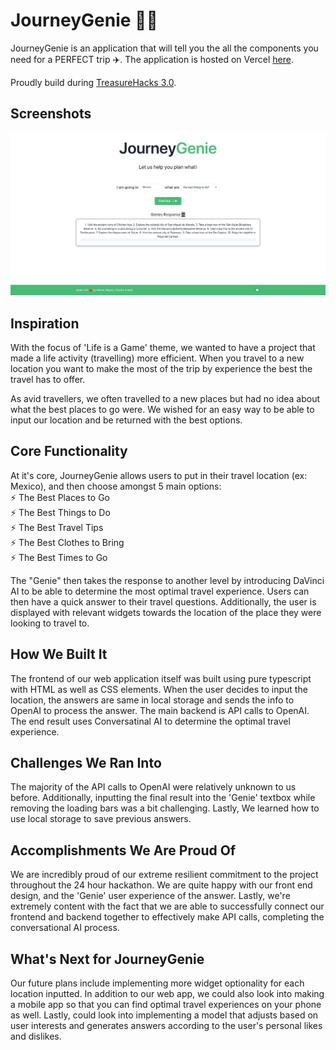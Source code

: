 
# JourneyGenie 🧞‍♂️

JourneyGenie is an application that will tell you the all the components you need for a PERFECT trip ✈️. 
The application is hosted on Vercel [here](https://journey-genie.vercel.app/).

Proudly build during [TreasureHacks 3.0](https://treasure-hacks-3-0.devpost.com/).

## Screenshots
<img src="public/assets/JourneyPlatform.png"/>

## Inspiration
With the focus of 'Life is a Game' theme,  we wanted to have a project that made a life activity (travelling) more efficient. When you travel to a new location you want to make the most of the trip by experience the best the travel has to offer.

As avid travellers, we often travelled to a new places but had no idea about what the best places to go were. We wished for an easy way to be able to input our location and be returned with the best options. 

## Core Functionality
At it's core, JourneyGenie allows users to put in their travel location (ex: Mexico), and then choose amongst 5 main options: \
⚡️ The Best Places to Go \
⚡️ The Best Things to Do \
⚡️ The Best Travel Tips \
⚡️ The Best Clothes to Bring \
⚡️ The Best Times to Go

The "Genie" then takes the response to another level by introducing DaVinci AI to be able to determine the most optimal travel experience. Users can then have a quick answer to their travel questions. Additionally, the user is displayed with relevant widgets towards the location of the place they were looking to travel to.

## How We Built It
The frontend of our web application itself was built using pure typescript with HTML as well as CSS elements. When the user decides to input the location, the answers are same in local storage and sends the info to OpenAI to process the answer. The main backend is API calls to OpenAI. The end result uses Conversatinal AI to determine the optimal travel experience.

## Challenges We Ran Into
The majority of the API calls to OpenAI were relatively unknown to us before. Additionally, inputting the final result into the 'Genie' textbox while removing the loading bars was a bit challenging. Lastly, We learned how to use local storage to save previous answers.

## Accomplishments We Are Proud Of
We are incredibly proud of our extreme resilient commitment to the project throughout the 24 hour hackathon. We are quite happy with our front end design, and the 'Genie' user experience of the answer. Lastly, we're extremely content with the fact that we are able to successfully connect our frontend and backend together to effectively make API calls, completing the conversational AI process.

## What's Next for JourneyGenie
Our future plans include implementing more widget optionality for each location inputted. In addition to our web app, we could also look into making a mobile app so that you can find optimal travel experiences on your phone as well. Lastly, could look into implementing a model that adjusts based on user interests and generates answers according to the user's personal likes and dislikes.
